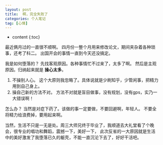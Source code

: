```yaml
---
layout: post
title:  啊，完全失败了
categories: 个人笔记
tag: [心情]
---
```



* content
{:toc}

最近俩月过的一直很不顺啊。
四月份一整个月用来修改论文，期间夹杂着各种琐事，还考了科二。
出国开会的事情一直到今天还没搞定。

我是如何堕落的？
先找客观原因。各种事情忙不过来了，太多了啊。
然后是主观原因。归纳起来就是 __操心太多__。
1. 不操别人心。 这个大原则我忽略了。具体说就是少刷知乎，少管闲事，把精力用到自己身上。
2. 操自己新的方法不对。
方法不对就是盲目做事，没有规划，没有gps，实乃一大错误啊！

怎么办？
当然是对症下药了。该做的事一定要做，不要回避啊，年轻人。
不要全将精力给浪费掉，要用起来啊。

当然，生活不只是一无是处。周三大师兄终于毕业了，我顺道去大礼堂看了个晚会，很专业的唱功和舞蹈，震撼一下，美好一下，
此次反省的一大原因就是生活中的美好激发了我堕落已久的躯壳，不能一直沉沦下去了，好好干活吧。

